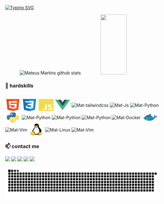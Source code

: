 [![Typing SVG](https://readme-typing-svg.herokuapp.com/?color=c9d1d9F&size=35&center=true&vCenter=true&width=1000&lines=HELLO,+MY+NAME+is+Mateus+Sousa+Martins;I'm+21+years+old;I+am+from+Juazeiro,+CE;Be+Welcome!+:%29)](https://git.io/typing-svg)


<div align="center">  
  <img width="49%" height="195px" src="https://github-readme-stats.vercel.app/api?username=mateus-dev-me&show_icons=true&count_private=true&hide_border=true&title_color=00bfbf&icon_color=00bfbf&text_color=c9d1d9&bg_color=0d1117" alt="Mateus Martins github stats" /> 
  <img width="41%" height="195px" src="https://github-readme-stats.vercel.app/api/top-langs/?username=mateus-dev-me&layout=compact&hide_border=true&title_color=00bfbf&text_color=00bfbf&bg_color=0d1117" />
</div>


### 🧠 hardskills
  
<div style="display: inline_block"><br>
  <img align="center" alt="Mat-HTML" height="40" width="50" src="https://raw.githubusercontent.com/devicons/devicon/master/icons/html5/html5-original.svg">
  <img align="center" alt="Mat-CSS" height="40" width="50" src="https://raw.githubusercontent.com/devicons/devicon/master/icons/css3/css3-original.svg">
 <img align="center" alt="Mat-Js" height="40" width="50"  src="https://raw.githubusercontent.com/devicons/devicon/master/icons/javascript/javascript-plain.svg">
 <img align="center" alt="Mat-React" height="40" width="50"  src="https://raw.githubusercontent.com/devicons/devicon/master/icons/vuejs/vuejs-original.svg">
 <img align="center" alt="Mat-tailwindcss" height="30" width="40" src="https://cdn.jsdelivr.net/gh/devicons/devicon/icons/tailwindcss/tailwindcss-plain.svg" />
 <img align="center" alt="Mat-Js" height="40" width="50"  src="https://cdn.jsdelivr.net/gh/devicons/devicon/icons/git/git-original.svg" />
 <img  align="center" alt="Mat-Python" height="40" width="50" src="https://cdn.jsdelivr.net/gh/devicons/devicon/icons/go/go-original-wordmark.svg" />         
  <img align="center" alt="Mat-Python" height="40" width="50"  src="https://raw.githubusercontent.com/devicons/devicon/master/icons/python/python-original.svg">
 <img align="center" alt="Mat-Python" height="40" width="50"  src="https://cdn.jsdelivr.net/gh/devicons/devicon/icons/flask/flask-original.svg" />
 <img align="center" alt="Mat-Python" height="40" width="50"  src="https://cdn.jsdelivr.net/gh/devicons/devicon/icons/fastapi/fastapi-plain.svg" />
 <img align="center" alt="Mat-Python" height="40" width="50"  src="https://cdn.jsdelivr.net/gh/devicons/devicon/icons/django/django-plain.svg" />
 <img align="center" alt="Mat-Docker" height="40" width="50"  src="https://cdn.jsdelivr.net/gh/devicons/devicon/icons/postgresql/postgresql-original.svg" />
  <img align="center" alt="Mat-Docker" height="40" width="50"  src="https://raw.githubusercontent.com/devicons/devicon/master/icons/docker/docker-original.svg">
 <img align="center" alt="Mat-Vim" height="40" width="50"  src="https://cdn.jsdelivr.net/gh/devicons/devicon/icons/ansible/ansible-original.svg" />
 <img align="center" alt="Mat-Linux" height="40" width="50"  src="https://raw.githubusercontent.com/devicons/devicon/master/icons/linux/linux-original.svg">
 <img align="center" alt="Mat-Linux" height="40" width="50" src="https://cdn.jsdelivr.net/gh/devicons/devicon/icons/bash/bash-plain.svg" />
 <img align="center" alt="Mat-Vim" height="40" width="50"   src="https://cdn.jsdelivr.net/gh/devicons/devicon/icons/vim/vim-original.svg" />
<div/>
 
 ### 📫  contact me
  
<div> 
  <a href="https://www.instagram.com/invites/contact/?i=17vfjcguph2ov&utm_content=n1508a" target="_blank"><img src="https://img.shields.io/badge/-Instagram-%23E4405F?style=for-the-badge&logo=instagram&logoColor=white" target="_blank"></a>
 <a href="https://api.whatsapp.com/send?phone=5588996432295" target="_blank"><img src="https://img.shields.io/badge/-Whatsapp-%64381?style=for-the-badge&logo=whatsapp&logoColor=white" target="_blank"></a> 
 <a href="https://www.linkedin.com/in/mateus-martins-7a343a18a" target="_blank"><img src="https://img.shields.io/badge/-LinkedIn-%230077B5?style=for-the-badge&logo=linkedin&logoColor=white" target="_blank"></a>
 <a href="https://discord.gg/2TVdwAGk" target="_blank"><img src="https://img.shields.io/badge/Discord-7289DA?style=for-the-badge&logo=discord&logoColor=white" target="_blank"></a> 
  <a href = "mailto:mateusmartinsipu2@gmail.com"><img src="https://img.shields.io/badge/-Gmail-%23333?style=for-the-badge&logo=gmail&logoColor=white" target="_blank"></a> 
 
 
  ![Snake animation](https://github.com/Mateus-Sousa23/Mateus-Sousa23/blob/output/github-contribution-grid-snake.svg)
 
</div>
